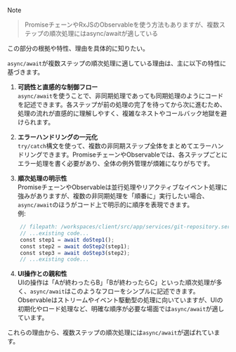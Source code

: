> [!NOTE]
> > PromiseチェーンやRxJSのObservableを使う方法もありますが、複数ステップの順次処理にはasync/awaitが適している
>
>この部分の根拠や特性、理由を具体的に知りたい。
>


`async/await`が複数ステップの順次処理に適している理由は、主に以下の特性に基づきます。

1. **可読性と直感的な制御フロー**  
    `async/await`を使うことで、非同期処理であっても同期処理のようにコードを記述できます。各ステップが前の処理の完了を待ってから次に進むため、処理の流れが直感的に理解しやすく、複雑なネストやコールバック地獄を避けられます。
    
2. **エラーハンドリングの一元化**  
    `try/catch`構文を使って、複数の非同期ステップ全体をまとめてエラーハンドリングできます。PromiseチェーンやObservableでは、各ステップごとにエラー処理を書く必要があり、全体の例外管理が煩雑になりがちです。
    
3. **順次処理の明示性**  
    PromiseチェーンやObservableは並行処理やリアクティブなイベント処理に強みがありますが、複数の非同期処理を「順番に」実行したい場合、`async/await`のほうがコード上で明示的に順序を表現できます。  
    例:
	
```javascript
    // filepath: /workspaces/client/src/app/services/git-repository.service.ts
    // ...existing code...
    const step1 = await doStep1();
    const step2 = await doStep2(step1);
    const step3 = await doStep3(step2);
    // ...existing code...
```
    
4. **UI操作との親和性**  
    UIの操作は「Aが終わったらB」「Bが終わったらC」といった順次処理が多く、`async/await`はこのようなフローをシンプルに記述できます。Observableはストリームやイベント駆動型の処理に向いていますが、UIの初期化やロード処理など、明確な順序が必要な場面では`async/await`が適しています。
    

これらの理由から、複数ステップの順次処理には`async/await`が選ばれています。